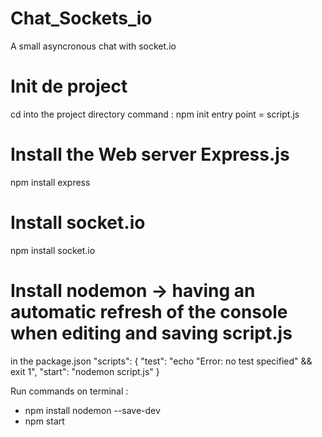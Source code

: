 # Chat_Sockets_io
A small asyncronous chat with socket.io



# Init de project 
cd into the project directory
command : npm init 
entry point = script.js

# Install the Web server Express.js
npm install express

# Install socket.io 
npm install socket.io

# Install nodemon -> having an automatic refresh of the console when editing and saving script.js
in the package.json 
"scripts": {
    "test": "echo \"Error: no test specified\" && exit 1",
    "start": "nodemon script.js"
}

Run commands on terminal : 
- npm install nodemon --save-dev
- npm start

